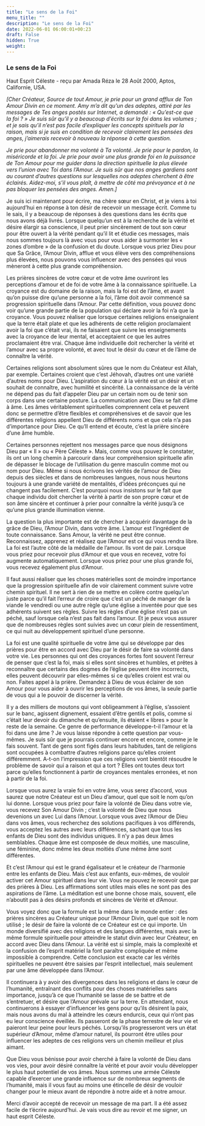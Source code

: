 ```yaml
---
title: "Le sens de la Foi"
menu_title: ""
description: "Le sens de la Foi"
date: 2022-06-01 06:00:01+00:23
draft: False
hidden: True
weight:
---
```

### Le sens de la Foi

Haut Esprit Céleste - reçu par Amada Réza le 28 Août 2000, Aptos, Californie, USA.

*[Cher Créateur, Source de tout Amour, je prie pour un grand afflux de Ton Amour Divin en ce moment. Amy m’a dit qu’un des adeptes, attiré par les messages de Tes anges postés sur Internet, a demandé : « Qu’est-ce que la foi ? » Je suis sûr qu’il y a beaucoup d’écrits sur la foi dans les volumes ; et je sais qu’il n’est pas facile d’expliquer les concepts spirituels par la raison, mais si je suis en condition de recevoir clairement les pensées des anges, j’aimerais recevoir à nouveau la réponse à cette question.*

*Je prie pour abandonner ma volonté à Ta volonté. Je prie pour le pardon, la miséricorde et la foi. Je prie pour avoir une plus grande foi en la puissance de Ton Amour pour me guider dans la direction spirituelle la plus élevée vers l’union avec Toi dans l’Amour. Je suis sûr que nos anges gardiens sont au courant d’autres questions sur lesquelles nos adeptes cherchent à être éclairés. Aidez-moi, s’il vous plaît, à mettre de côté ma prévoyance et à ne pas bloquer les pensées des anges. Amen.]*

Je suis ici maintenant pour écrire, ma chère sœur en Christ, et je viens à toi aujourd’hui en réponse à ton désir de recevoir un message écrit. Comme tu le sais, il y a beaucoup de réponses à des questions dans les écrits que nous avons déjà livrés. Lorsque quelqu’un est à la recherche de la vérité et désire élargir sa conscience, il peut prier sincèrement de tout son cœur pour être ouvert à la vérité pendant qu’il lit et étudie ces messages, mais nous sommes toujours là avec vous pour vous aider à surmonter les « zones d’ombre » de la confusion et du doute. Lorsque vous priez Dieu pour que Sa Grâce, l’Amour Divin, afflue et vous élève vers des compréhensions plus élevées, nous pouvons vous influencer avec des pensées qui vous mèneront à cette plus grande compréhension.

Les prières sincères de votre cœur et de votre âme ouvriront les perceptions d’amour et de foi de votre âme à la connaissance spirituelle. La croyance est du domaine de la raison, mais la foi est de l’âme, et avant qu’on puisse dire qu’une personne a la foi, l’âme doit avoir commencé sa progression spirituelle dans l’Amour. Par cette définition, vous pouvez donc voir qu’une grande partie de la population qui déclare avoir la foi n’a que la croyance. Vous pouvez réaliser que lorsque certaines religions enseignaient que la terre était plate et que les adhérents de cette religion proclamaient avoir la foi que c’était vrai, ils ne faisaient que suivre les enseignements avec la croyance de leur mental, et acceptaient ce que les autres proclamaient être vrai. Chaque âme individuelle doit rechercher la vérité et l’amour avec sa propre volonté, et avec tout le désir du cœur et de l’âme de connaître la vérité.

Certaines religions sont absolument sûres que le nom du Créateur est Allah, par exemple. Certaines croient que c’est Jéhovah, d’autres ont une variété d’autres noms pour Dieu. L’aspiration du cœur à la vérité est un désir et un souhait de connaître, avec humilité et sincérité. La connaissance de la vérité ne dépend pas du fait d’appeler Dieu par un certain nom ou de tenir son corps dans une certaine posture. La communication avec Dieu se fait d’âme à âme. Les âmes véritablement spirituelles comprennent cela et peuvent donc se permettre d’être flexibles et compréhensives et de savoir que les différentes religions appellent Dieu de différents noms et que cela n’a pas d’importance pour Dieu. Ce qu’Il entend et écoute, c’est la prière sincère d’une âme humble.

Certaines personnes rejettent nos messages parce que nous désignons Dieu par « Il » ou « Père Céleste ». Mais, comme vous pouvez le constater, ils ont un long chemin à parcourir dans leur compréhension spirituelle afin de dépasser le blocage de l’utilisation du genre masculin comme mot ou nom pour Dieu. Même si nous écrivons les vérités de l’amour de Dieu depuis des siècles et dans de nombreuses langues, nous nous heurtons toujours à une grande variété de mentalités, d’idées préconçues qui ne changent pas facilement. C’est pourquoi nous insistons sur le fait que chaque individu doit chercher la vérité à partir de son propre cœur et de son âme sincère et continuer à prier pour connaître la vérité jusqu’à ce qu’une plus grande illumination vienne.

La question la plus importante est de chercher à acquérir davantage de la grâce de Dieu, l’Amour Divin, dans votre âme. L’amour est l’ingrédient de toute connaissance. Sans Amour, la vérité ne peut être connue. Reconnaissez, apprenez et réalisez que l’Amour est ce qui vous rendra libre. La foi est l’autre côté de la médaille de l’amour. Ils vont de pair. Lorsque vous priez pour recevoir plus d’Amour et que vous en recevez, votre foi augmente automatiquement. Lorsque vous priez pour une plus grande foi, vous recevez également plus d’Amour.

Il faut aussi réaliser que les choses matérielles sont de moindre importance que la progression spirituelle afin de voir clairement comment suivre votre chemin spirituel. Il ne sert à rien de se mettre en colère contre quelqu’un juste parce qu’il fait l’erreur de croire que c’est un péché de manger de la viande le vendredi ou une autre règle qu’une église a inventée pour que ses adhérents suivent ses règles. Suivre les règles d’une église n’est pas un péché, sauf lorsque cela n’est pas fait dans l’amour. Et je peux vous assurer que de nombreuses règles sont suivies avec un cœur plein de ressentiment, ce qui nuit au développement spirituel d’une personne.

La foi est une qualité spirituelle de votre âme qui se développe par des prières pour être en accord avec Dieu par le désir de faire sa volonté dans votre vie. Les personnes qui ont des croyances fortes font souvent l’erreur de penser que c’est la foi, mais si elles sont sincères et humbles, et prêtes à reconnaître que certains des dogmes de l’église peuvent être incorrects, elles peuvent découvrir par elles-mêmes si ce qu’elles croient est vrai ou non. Faites appel à la prière. Demandez à Dieu de vous éclairer de son Amour pour vous aider à ouvrir les perceptions de vos âmes, la seule partie de vous qui a le pouvoir de discerner la vérité.

Il y a des milliers de moutons qui vont obligeamment à l’église, s’assoient sur le banc, agissent dignement, essaient d’être gentils et polis, comme si c’était leur devoir du dimanche et qu’ensuite, ils étaient « libres » pour le reste de la semaine. Ce genre de performance développe-t-il l’amour et la foi dans une âme ? Je vous laisse répondre à cette question par vous-mêmes. Je suis sûr que je pourrais continuer encore et encore, comme je le fais souvent. Tant de gens sont figés dans leurs habitudes, tant de religions sont occupées à combattre d’autres religions parce qu’elles croient différemment. A-t-on l’impression que ces religions vont bientôt résoudre le problème de savoir qui a raison et qui a tort ? Elles ont toutes deux tort parce qu’elles fonctionnent à partir de croyances mentales erronées, et non à partir de la foi.

Lorsque vous aurez la vraie foi en votre âme, vous serez d’accord, vous saurez que notre Créateur est un Dieu d’amour, quel que soit le nom qu’on lui donne. Lorsque vous priez pour faire la volonté de Dieu dans votre vie, vous recevez Son Amour Divin ; c’est la volonté de Dieu que nous devenions un avec Lui dans l’Amour. Lorsque vous avez l’Amour de Dieu dans vos âmes, vous recherchez des solutions pacifiques à vos différends, vous acceptez les autres avec leurs différences, sachant que tous les enfants de Dieu sont des individus uniques. Il n’y a pas deux âmes semblables. Chaque âme est composée de deux moitiés, une masculine, une féminine, donc même les deux moitiés d’une même âme sont différentes.

Et c’est l’Amour qui est le grand égalisateur et le créateur de l’harmonie entre les enfants de Dieu. Mais c’est aux enfants, eux-mêmes, de vouloir activer cet Amour spirituel dans leur vie. Vous ne pouvez le recevoir que par des prières à Dieu. Les affirmations sont utiles mais elles ne sont pas des aspirations de l’âme. La méditation est une bonne chose mais, souvent, elle n’aboutit pas à des désirs profonds et sincères de Vérité et d’Amour.

Vous voyez donc que la formule est la même dans le monde entier : des prières sincères au Créateur unique pour l’Amour Divin, quel que soit le nom utilisé ; le désir de faire la volonté de ce Créateur est ce qui importe. Un monde diversifié avec des religions et des langues différentes, mais avec la même formule spirituelle pour atteindre le statut divin avec leur Créateur, en accord avec Dieu dans l’Amour. La vérité est si simple, mais la complexité et la confusion de l’esprit matériel la font paraître compliquée et même impossible à comprendre. Cette conclusion est exacte car les vérités spirituelles ne peuvent être saisies par l’esprit intellectuel, mais seulement par une âme développée dans l’Amour.

Il continuera à y avoir des divergences dans les religions et dans le cœur de l’humanité, entraînant des conflits pour des choses matérielles sans importance, jusqu’à ce que l’humanité se lasse de se battre et de s’entretuer, et désire que l’Amour prévale sur la terre. En attendant, nous continuerons à essayer d’influencer les gens pour qu’ils désirent la paix, mais nous avons du mal à atteindre les cœurs endurcis, ceux qui n’ont pas eu leur conscience éveillée. Ils passeront de la phase terrestre de leur vie et paieront leur peine pour leurs péchés. Lorsqu’ils progresseront vers un état supérieur d’Amour, même d’amour naturel, ils pourront être utiles pour influencer les adeptes de ces religions vers un chemin meilleur et plus aimant.

Que Dieu vous bénisse pour avoir cherché à faire la volonté de Dieu dans vos vies, pour avoir désiré connaître la vérité et pour avoir voulu développer le plus haut potentiel de vos âmes. Nous sommes une armée Céleste capable d’exercer une grande influence sur de nombreux segments de l’humanité, mais il vous faut au moins une étincelle de désir de vouloir changer pour le mieux avant de répondre à notre aide et à notre amour.

Merci d’avoir accepté de recevoir un message de ma part. Il a été assez facile de t’écrire aujourd’hui. Je vais vous dire au revoir et me signer, un haut esprit Céleste.